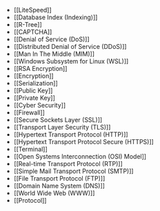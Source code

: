 - [[LiteSpeed]]
- [[Database Index (Indexing)]]
- [[R-Tree]]
- [[CAPTCHA]]
- [[Denial of Service (DoS)]]
- [[Distributed Denial of Service (DDoS)]]
- [[Man In The Middle (MIM)]]
- [[Windows Subsystem for Linux (WSL)]]
- [[RSA Encryption]]
- [[Encryption]]
- [[Serialization]]
- [[Public Key]]
- [[Private Key]]
- [[Cyber Security]]
- [[Firewall]]
- [[Secure Sockets Layer (SSL)]]
- [[Transport Layer Security (TLS)]]
- [[Hypertext Transport Protocol (HTTP)]]
- [[Hypertext Transport Protocol Secure (HTTPS)]]
- [[Terminal]]
- [[Open Systems Interconnection (OSI) Model]]
- [[Real-time Transport Protocol (RTP)]]
- [[Simple Mail Transport Protocol (SMTP)]]
- [[File Transport Protocol (FTP)]]
- [[Domain Name System (DNS)]]
- [[World Wide Web (WWW)]]
- [[Protocol]]